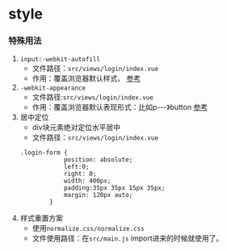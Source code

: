 # style
### 特殊用法
1. ```input:-webkit-autofill```
   * 文件路径：```src/views/login/index.vue```
   * 作用：覆盖浏览器默认样式， [参考](http://www.cnblogs.com/garfieldzhong/p/4759690.html)
2. ```-webkit-appearance```
   * 文件路径:```src/views/login/index.vue```
   * 作用：覆盖浏览器默认表现形式：比如p---》button [参考](http://www.css88.com/archives/5402)
3. 居中定位
    * div块元素绝对定位水平居中
    * 文件路径：```src/views/login/index.vue```
    ```
    .login-form {
                position: absolute;
                left:0;
                right: 0;
                width: 400px;
                padding:35px 35px 15px 35px;
                margin: 120px auto;
            }
    ```
4. 样式重置方案
    * 使用```normalize.css/normalize.css```
    * 文件使用路径：在```src/main.js```  import进来的时候就使用了。

